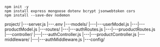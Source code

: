 ```
npm init -y
npm install express mongoose dotenv bcrypt jsonwebtoken cors
npm install --save-dev nodemon

```

project/
|---server.js
|---.env
|---models/
|---|---userModel.js
|---|---productModel.js
|---routes/
|---|---authRoutes.js
|---|---pruoductRoutes.js
|---controller/
|---|---authController.js
|---|---productController.js
|---middleware/
|---|---authMiddleware.js
|---config/

